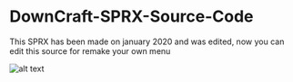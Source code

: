 # DownCraft-SPRX-Source-Code
This SPRX has been made on january 2020 and was edited, now you can edit this source for remake your own menu

![alt text](https://i.imgur.com/I0udQZZ.png)
